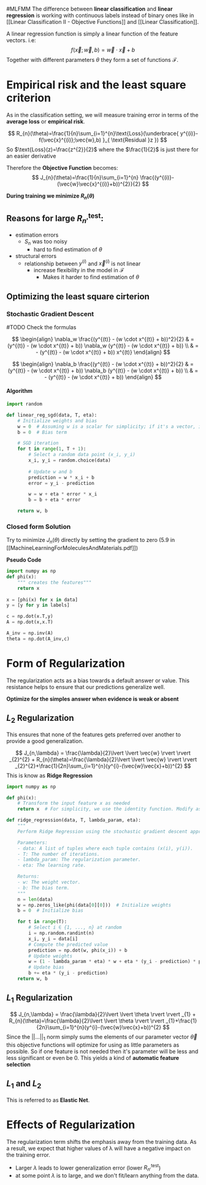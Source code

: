 #MLFMM 
The difference between **linear classification** and **linear regression** is working with continuous labels instead of binary ones like in [[Linear Classification II - Objective Functions]] and [[Linear Classification]].

A linear regression function is simply a linear function of the feature vectors. i.e:
$$
f(\vec{x};\vec{w},b) = \vec{w}\cdot\vec{x}+b
$$
Together with different parameters $\theta$ they form a set of functions $\mathcal{F}$.
# Empirical risk and the least square criterion

As in the classification setting, we will measure training error in terms of the **average loss** or **empirical risk**. 

$$
R_{n}(\theta)=\frac{1}{n}\sum_{i=1}^{n}\text{Loss}(\underbrace{ y^{(i)}-f(\vec{x}^{(i)};\vec{w},b) }_{ \text{Residual }z  })
$$
So $\text{Loss}(z)=\frac{z^{2}}{2}$ where the $\frac{1}{2}$ is just there for an easier derivative

Therefore the **Objective Function** becomes:
$$
J_{n}(\theta)=\frac{1}{n}\sum_{i=1}^{n} \frac{(y^{(i)}-(\vec{w}\vec{x}^{(i)}+b))^{2}}{2}
$$

**During training we minimize $R_{n}(\theta)$**

## Reasons for large $R_{n'}^{\text{test}}$:
- estimation errors
	- $S_{n}$ was too noisy
		- hard to find estimation of $\theta$
- structural errors
	- relationship between $y^{(i)}$ and $\vec{x}^{(i)}$ is not linear
		- increase flexibility in the model in $\mathcal{F}$
			- Makes it harder to find estimation of $\theta$

## Optimizing the least square cirterion 

### Stochastic Gradient Descent
#TODO Check the formulas

$$
\begin{align}
\nabla_w \frac{(y^{(t)} - (w \cdot x^{(t)} + b))^2}{2}  & = (y^{(t)} - (w \cdot x^{(t)} + b)) \nabla_w (y^{(t)} - (w \cdot x^{(t)} + b))  \\
 & = - (y^{(t)} - (w \cdot x^{(t)} + b)) x^{(t)}
\end{align}
$$

$$
\begin{align}
\nabla_b \frac{(y^{(t)} - (w \cdot x^{(t)} + b))^2}{2}  & = (y^{(t)} - (w \cdot x^{(t)} + b)) \nabla_b (y^{(t)} - (w \cdot x^{(t)} + b))  \\
 & = - (y^{(t)} - (w \cdot x^{(t)} + b))
\end{align}
$$

#### Algorithm 
```python
import random

def linear_reg_sgd(data, T, eta):
    # Initialize weights and bias
    w = 0  # Assuming w is a scalar for simplicity; if it's a vector, initialize as np.zeros(len(data[0][0]))
    b = 0  # Bias term

    # SGD iteration
    for t in range(1, T + 1):
        # Select a random data point (x_i, y_i)
        x_i, y_i = random.choice(data)
        
        # Update w and b
        prediction = w * x_i + b
        error = y_i - prediction

        w = w + eta * error * x_i
        b = b + eta * error

    return w, b
```

### Closed form Solution 

Try to minimize $J_{n}(\theta)$ directly by setting the gradient to zero
(5.9 in [[MachineLearningForMoleculesAndMaterials.pdf]])

**Pseudo Code**
```python
import numpy as np
def phi(x):
	""" creates the features"""
	return x
	
x = [phi(x) for x in data]
y = [y for y in labels]

c = np.dot(x.T,y)
A = np.dot(x,x.T)

A_inv = np.inv(A)
theta = np.dot(A_inv,c)

```

# Form of Regularization

The regularization acts as a bias towards a default answer or value. This resistance helps to ensure that our predictions generalize well. 

**Optimize for the simples answer when evidence is weak or absent**

## $L_{2}$ Regularization

This ensures that none of the features gets preferred over another to provide a good generalization.

$$
J_{n,\lambda} = \frac{\lambda}{2}\lvert \lvert \vec{w} \rvert  \rvert _{2}^{2} + R_{n}(\theta)=\frac{\lambda}{2}\lvert \lvert \vec{w} \rvert  \rvert _{2}^{2}+\frac{1}{2n}\sum_{i=1}^{n}(y^{i}-(\vec{w}\vec{x}+b))^{2}
$$
This is know as **Ridge Regression**

```python
import numpy as np

def phi(x):
    # Transform the input feature x as needed
    return x  # For simplicity, we use the identity function. Modify as needed.

def ridge_regression(data, T, lambda_param, eta):
    """
    Perform Ridge Regression using the stochastic gradient descent approach.

    Parameters:
    - data: A list of tuples where each tuple contains (x(i), y(i)).
    - T: The number of iterations.
    - lambda_param: The regularization parameter.
    - eta: The learning rate.

    Returns:
    - w: The weight vector.
    - b: The bias term.
    """
    n = len(data)
    w = np.zeros_like(phi(data[0][0]))  # Initialize weights
    b = 0  # Initialize bias

    for t in range(T):
        # Select i ∈ {1, ..., n} at random
        i = np.random.randint(n)
        x_i, y_i = data[i]
        # Compute the predicted value
        prediction = np.dot(w, phi(x_i)) + b
        # Update weights
        w = (1 - lambda_param * eta) * w + eta * (y_i - prediction) * phi(x_i)
        # Update bias
        b += eta * (y_i - prediction)
    return w, b
```

## $L_{1}$ Regularization

$$
J_{n,\lambda} = \frac{\lambda}{2}\lvert \lvert \theta \rvert  \rvert _{1} + R_{n}(\theta)=\frac{\lambda}{2}\lvert \lvert \theta \rvert  \rvert _{1}+\frac{1}{2n}\sum_{i=1}^{n}(y^{i}-(\vec{w}\vec{x}+b))^{2}
$$Since the $\lvert \lvert \dots \rvert \rvert_{1}$ norm simply sums the elements of our parameter vector $\vec{\theta}$ this objective functions will optimize for using as little parameters as possible. So if one feature is not needed then it's parameter will be less and less significant or even be $0$. This yields a kind of **automatic feature selection** 

## $L_{1}$ and $L_{2}$ 

This is referred to as **Elastic Net**.


# Effects of Regularization

The regularization term shifts the emphasis away from the training data. As a result, we expect that higher values of λ will have a negative impact on the training error.

- Larger $\lambda$ leads to lower generalization error (lower $R^{\text{test}}_{n'}$)
- at some point $\lambda$ is to large, and we don't fit/learn anything from the data.

 